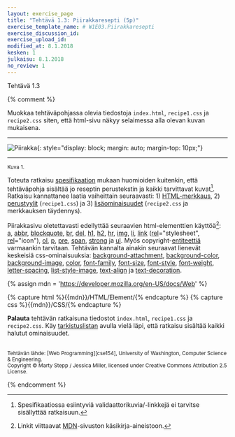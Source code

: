 ```yaml
---
layout: exercise_page
title: "Tehtävä 1.3: Piirakkaresepti (5p)"
exercise_template_name: # W1E03.Piirakkaresepti
exercise_discussion_id:
exercise_upload_id:
modified_at: 8.1.2018
kesken: 1
julkaisu: 8.1.2018
no_review: 1
---
```


Tehtävä 1.3

{% comment %}

Muokkaa tehtäväpohjassa olevia tiedostoja `index.html`, `recipe1.css` ja `recipe2.css` siten, että html-sivu näkyy selaimessa alla olevan kuvan mukaisena.

---

![Piirakka](../img/piirakka.jpg "Piirakka"){: style="display: block; margin: auto; margin-top: 10px;"}

---
<small>Kuva 1.</small>

Toteuta ratkaisu [spesifikaation][speksi] mukaan huomioiden kuitenkin, että tehtäväpohja sisältää jo reseptin perustekstin ja kaikki tarvittavat kuvat[^1]. Ratkaisu kannattanee laatia vaiheittain seuraavasti: 1) [HTML-merkkaus][vaihe1], 2) [perustyylit][vaihe2] (`recipe1.css`) ja 3) [lisäominaisuudet][vaihe3] (`recipe2.css` ja merkkauksen täydennys).

[^1]: Spesifikaatiossa esiintyviä validaattorikuvia/-linkkejä ei tarvitse sisällyttää ratkaisuun.

[speksi]: https://moodle2.tut.fi/mod/resource/view.php?id=315259
[vaihe0]: https://moodle2.tut.fi/mod/resource/view.php?id=315260
[vaihe1]: https://moodle2.tut.fi/mod/resource/view.php?id=315261
[vaihe2]: https://moodle2.tut.fi/mod/resource/view.php?id=315262
[vaihe3]: https://moodle2.tut.fi/mod/resource/view.php?id=315263
[tsekki]: https://moodle2.tut.fi/mod/resource/view.php?id=315264


Piirakkasivu oletettavasti edellyttää seuraavien html-elementtien käyttöä[^2]:  [a][a], [abbr][abbr], [blockquote][blockquote], [br][br], [del], [h1][h1], [h2], [hr][hr], [img][img], [li][li], [link][link] ([rel][rel]="stylesheet", [rel][rel]="icon"), [ol][ol], [p], [pre], [span][span], [strong][strong] ja [ul][ul]. Myös copyright-[entiteettiä][ent] varmaankin tarvitaan. Tehtävän kannalta ainakin seuraavat lienevät keskeisiä css-ominaisuuksia: [background-attachment][background-attachment], [background-color][background-color], [background-image][background-image], [color][color], [font-family][font-family], [font-size][font-size], [font-style][font-style], [font-weight][font-weight], [letter-spacing][letter-spacing], [list-style-image][list-style-image], [text-align][text-align] ja [text-decoration][text-decoration].

[^2]: Linkit viittaavat [MDN][MDN]-sivuston käsikirja-aineistoon.

{% assign mdn = 'https://developer.mozilla.org/en-US/docs/Web' %}

{% capture html %}{{mdn}}/HTML/Element/{% endcapture %}
{% capture css  %}{{mdn}}/CSS/{% endcapture %}

[MDN]:        {{mdn}}

[a]:          {{html}}a
[abbr]:       {{html}}abbr
[blockquote]: {{html}}blockquote
[br]:         {{html}}br
[del]:        {{html}}del
[h1]:         {{html}}h1
[h2]:         {{html}}h2
[hr]:         {{html}}hr
[img]:        {{html}}img
[li]:         {{html}}li
[link]:       {{html}}link
[rel]:        {{mdn}}/HTML/Link_types
[ol]:         {{html}}ol
[p]:          {{html}}p
[pre]:        {{html}}pre
[span]:       {{html}}span
[strong]:     {{html}}strong
[ul]:         {{html}}ul

[ent]: https://dev.w3.org/html5/html-author/charref

[background-attachment]:  {{css}}background-attachment
[background-color]:       {{css}}background-color
[background-image]:       {{css}}background-image
[color]:                  {{css}}color
[font-family]:            {{css}}font-family
[font-size]:              {{css}}font-size
[font-style]:             {{css}}font-style
[font-weight]:            {{css}}font-weight
[letter-spacing]:         {{css}}letter-spacing
[list-style-image]:       {{css}}list-style-image
[text-align]:             {{css}}text-align
[text-decoration]:        {{css}}text-decoration


**Palauta** tehtävän ratkaisuna tiedostot `index.html`, `recipe1.css` ja `recipe2.css`. Käy [tarkistuslistan][tsekki] avulla vielä läpi, että ratkaisu sisältää kaikki halutut ominaisuudet.


<br/>

<small>
Tehtävän lähde: [Web Programming][cse154], University of Washington,
Computer Science & Engineering.<br/>
Copyright © Marty Stepp / Jessica Miller, licensed under Creative Commons Attribution 2.5 License.
</small>

[cse154]:https://courses.cs.washington.edu/courses/cse154/

{% endcomment %}
